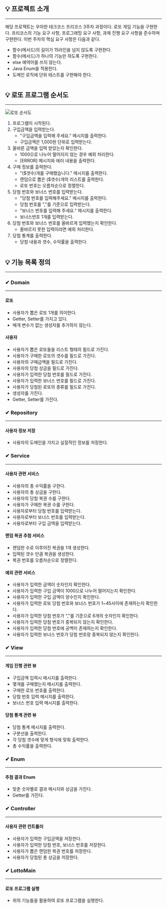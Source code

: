 ## 💡 프로젝트 소개
- - -
해당 프로젝트는 우아한 테크코스 프리코스 3주차 과정이다.
로또 게임 기능을 구현한다. 프리코스의 기능 요구 사항, 프로그래밍  요구 사항, 과제 진행 요구 사항을 준수하며 구현한다.
이번 주차의 핵심 요구 사항은 다음과 같다.
- 함수(메서드)의 길이가 15라인을 넘지 않도록 구현한다.
- 함수(메서드)가 하나의 기능만 하도록 구현한다.
- else 예약어를 쓰지 않는다.
- Java Enum을 적용한다.
- 도메인 로직에 단위 테스트를 구현해야 한다.

#
#

## 💡 로또 프로그램 순서도

- - -
![로또 순서도](https://user-images.githubusercontent.com/51317476/201015671-2fdb0141-1538-44a1-b6f3-c558b6e8adac.png)

1. 프로그램이 시작된다.
2. 구입금액을 입력받는다.
    * "구입금액을 입력해 주세요." 메시지를 출력한다.
    * 구입금액은 1,000원 단위로 입력받는다.
3. 올바른 금액을 입력 받았는지 확인한다.
    * 1000으로 나누어 떨어지지 않는 경우 예외 처리한다.
    * [ERROR] 메시지와 에러 내용을 출력한다.
4. 구매 정보를 출력한다.
    * "($갯수)개를 구매했습니다." 메시지를 출력한다.
    * 랜덤으로 뽑은 ($갯수)개의 리스트를 출력한다.
    * 로또 번호는 오름차순으로 정렬한다.
5. 당첨 번호와 보너스 번호를 입력받는다.
    * "당첨 번호를 입력해주세요." 메시지를 출력한다.
    * 당첨 번호를 ","를 기준으로 입력받는다.
    * "보너스 번호를 입력해 주세요." 메시지를 출력한다.
    * 보너스번호 1개를 입력받는다.
6. 당첨 번호와 보너스 번호를 올바르게 입력했는지 확인한다.
    * 올바르지 못한 입력이라면 예외 처리한다.
7. 당첨 통계를 출력한다.
    * 당첨 내용과 갯수, 수익률을 출력한다.

#


## 💡 기능 목록 정의
- - -

### ✔ Domain
- - -

#### 로또
   * 사용자가 뽑은 로또 1개를 의미한다.
   * Getter, Setter를 가지고 있다.
   * 매개 변수가 없는 생성자를 추가하지 않는다.

#### 사용자
   * 사용자가 뽑은 로또들을 리스트 형태의 필드로 가진다.
   * 사용자가 구매한 로또의 갯수를 필드로 가진다.
   * 사용자의 구매금액을 필드로 가진다.
   * 사용자의 당첨 상금을 필드로 가진다.
   * 사용자가 입력한 당첨 번호를 필드로 가진다.
   * 사용자가 입력한 보너스 번호를 필드로 가진다.
   * 사용자가 당첨된 로또의 종류를 필드로 가진다.
   * 생성자를 가진다.
   * Getter, Setter를 가진다.



### ✔ Repository
- - -
#### 사용자 정보 저장
   * 사용자의 도메인을 가지고 실질적인 정보를 저장한다.


### ✔ Service
- - -
#### 사용자 관련 서비스
   * 사용자의 총 수익률을 구한다.
   * 사용자의 총 상금을 구한다.
   * 사용자의 당첨 복권 수를 구한다.
   * 사용자가 구매한 복권 수를 구한다.
   * 사용자로부터 당첨 번호를 입력받는다.
   * 사용자로부터 보너스 번호를 입력받는다.
   * 사용자로부터 구입 금액을 입력받는다.

#### 랜덤 복권 추첨 서비스
   * 랜덤한 수로 이루어진 복권을 1개 생성한다.
   * 입력된 갯수 만큼 복권을 생성한다.
   * 복권 번호를 오름차순으로 정렬한다.

#### 예외 관련 서비스
   * 사용자가 입력한 금액이 숫자인지 확인한다.
   * 사용자가 입력한 구입 금액이 1000으로 나누어 떨어지는지 확인한다.
   * 사용자가 입력한 구입 금액이 양수인지 확인한다.
   * 사용자가 입력한 로또 당첨 번호와 보너스 번호가 1~45사이에 존재하는지 확인한다.
   * 사용자가 입력한 당첨 번호가 ","를 기준으로 6개의 숫자인지 확인한다.
   * 사용자가 입력한 당첨 번호가 중복되지 않는지 확인한다.
   * 사용자가 입력한 당첨 번호에 공백이 존재하는지 확인한다.
   * 사용자가 입력한 보너스 번호가 당첨 번호랑 중복되지 않는지 확인한다.

### ✔ View
- - -

#### 게임 진행 관련 뷰
   * 구입금액 입력시 메시지를 출력한다.
   * 몇개를 구매했는지 메시지를 출력한다.
   * 구매한 로또 번호를 출력한다.
   * 당첨 번호 입력 메시지를 출력한다.
   * 보너스 번호 입력 메시지를 출력한다.

#### 당첨 통계 관련 뷰
   * 당첨 통계 메시지를 출력한다.
   * 구분선을 출력한다.
   * 각 당첨 갯수에 맞게 형식에 맞춰 출력한다.
   * 총 수익률을 출력한다.


### ✔ Enum
- - -
#### 추첨 결과 Enum
   * 맞춘 숫자별로 결과 메시지와 상금을 가진다.
   * Getter를 가진다.

### ✔ Controller
- - -
#### 사용자 관련 컨트롤러
  * 사용자가 입력한 구입금액을 저장한다.
  * 사용자가 입력한 당첨 번호, 보너스 번호를 저장한다.
  * 사용자가 뽑은 랜덤한 복권 번호를 저장한다.
  * 사용자가 당첨된 총 상금을 저장한다.

### ✔ LottoMain
- - -
#### 로또 프로그램 실행
   * 위의 기능들을 활용하여 로또 프로그램을 실행한다.